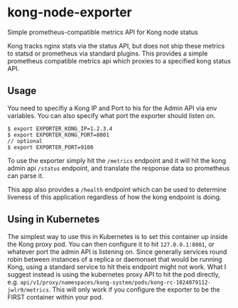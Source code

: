 # kong-node-exporter
Simple prometheus-compatible metrics API for Kong node status

Kong tracks nginx stats via the status API, but does not ship these metrics to statsd or prometheus via standard plugins. This provides a simple prometheus compatible metrics api which proxies to a specified kong status API.

## Usage

You need to specifiy a Kong IP and Port to his for the Admin API via env variables. You can also specify what port the exporter should listen on.

```
$ export EXPORTER_KONG_IP=1.2.3.4
$ export EXPORTER_KONG_PORT=8001
// optional
$ export EXPORTER_PORT=9100
```


To use the exporter simply hit the `/metrics` endpoint and it will hit the kong admin api `/status` endpoint, and translate the response data so prometheus can parse it.

This app also provides a `/health` endpoint which can be used to determine liveness of this application regardless of how the kong endpoint is doing. 

## Using in Kubernetes

The simplest way to use this in Kubernetes is to set this container up inside the Kong proxy pod. You can then configure it to hit `127.0.0.1:8001`, or whatever port the admin API is listening on. Since generally services round robin between instances of a replica or daemonset that would be running Kong, using a standard service to hit theis endpoint might not work. What I suggest instead is using the kubernetes proxy API to hit the pod directly, e.g. `api/v1/proxy/namespaces/kong-system/pods/kong-rc-1024079112-jwlr9/metrics`. This will only work if you configure the exporter to be the FIRST container within your pod.